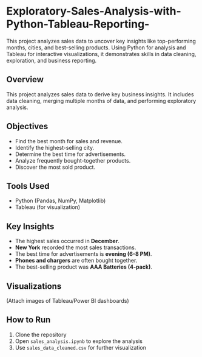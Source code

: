 # Exploratory-Sales-Analysis-with-Python-Tableau-Reporting-
This project analyzes sales data to uncover key insights like top-performing months, cities, and best-selling products. Using Python for analysis and Tableau for interactive visualizations, it demonstrates skills in data cleaning, exploration, and business reporting. 

## Overview  
This project analyzes sales data to derive key business insights. It includes data cleaning, merging multiple months of data, and performing exploratory analysis.  

## Objectives  
- Find the best month for sales and revenue.  
- Identify the highest-selling city.  
- Determine the best time for advertisements.  
- Analyze frequently bought-together products.  
- Discover the most sold product.  

## Tools Used  
- Python (Pandas, NumPy, Matplotlib)  
- Tableau (for visualization)  

## Key Insights  
- The highest sales occurred in **December**.  
- **New York** recorded the most sales transactions.  
- The best time for advertisements is **evening (6-8 PM)**.  
- **Phones and chargers** are often bought together.  
- The best-selling product was **AAA Batteries (4-pack)**.  

## Visualizations  
(Attach images of Tableau/Power BI dashboards)  

## How to Run  
1. Clone the repository  
2. Open `sales_analysis.ipynb` to explore the analysis  
3. Use `sales_data_cleaned.csv` for further visualization  
